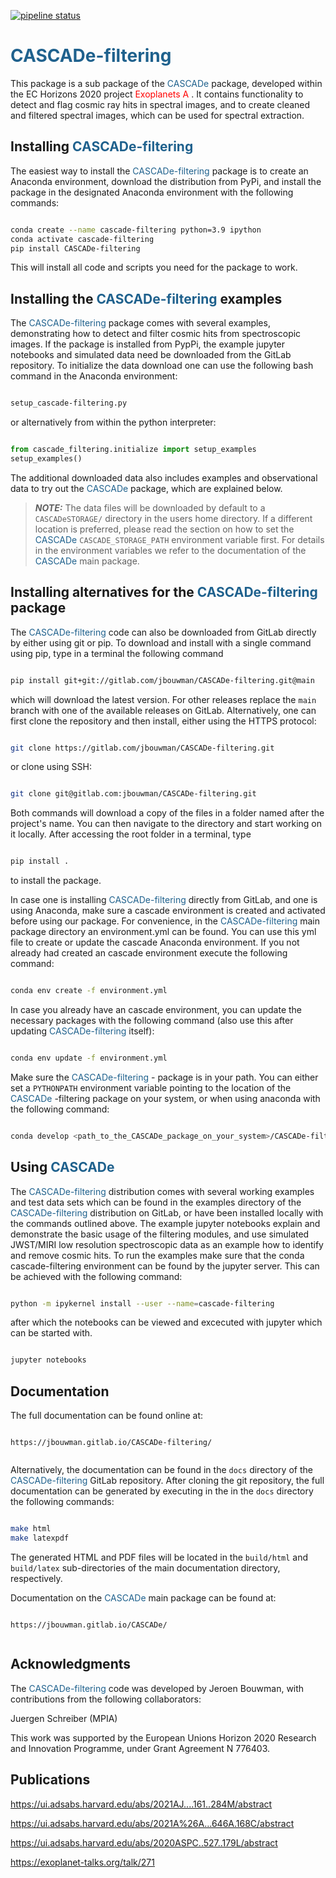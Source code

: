 
[![pipeline status](https://gitlab.com/jbouwman/cascade-filtering/badges/main/pipeline.svg)](https://gitlab.com/jbouwman/cascade-filtering/commits/main)

#  <span style="color:#1F618D">CASCADe-filtering</span>

This package is a sub package of the <span style="color:#1F618D">CASCADe </span> package, developed within the EC Horizons 2020 project
<span style="color:#FF0000">Exoplanets A </span>. It contains functionality
to detect and flag cosmic ray hits in spectral images, and to create cleaned and filtered spectral images, which can be used for spectral extraction.

## Installing <span style="color:#1F618D">CASCADe-filtering</span>

The easiest way to install the <span style="color:#1F618D">CASCADe-filtering </span>
package is to create an Anaconda environment, download the distribution from PyPi,
and install the package in the designated Anaconda environment with the following
commands:

```bash

conda create --name cascade-filtering python=3.9 ipython
conda activate cascade-filtering
pip install CASCADe-filtering

```

This will install all code and scripts you need for the package to work.

## Installing the <span style="color:#1F618D">CASCADe-filtering</span> examples

The <span style="color:#1F618D">CASCADe-filtering </span> package comes with
several examples, demonstrating how to detect and filter cosmic hits from
spectroscopic images.  If the package is installed from PypPi, the example
jupyter notebooks and simulated data need be downloaded from the GitLab
repository. To initialize the data download one can use the following bash command
in the Anaconda environment:

```bash

setup_cascade-filtering.py

```

or alternatively from within the python interpreter:

```python

from cascade_filtering.initialize import setup_examples
setup_examples()

```

The additional downloaded data also includes examples and observational data to
try out the <span style="color:#1F618D">CASCADe </span> package, which are explained
below.

> **_NOTE:_**  The data files will be downloaded by default to a `CASCADeSTORAGE/` directory in the users home directory. If a different location is preferred, please read the section on how to set the <span style="color:#1F618D">CASCADe </span>
`CASCADE_STORAGE_PATH` environment variable first. For details in the
environment variables we refer to the documentation of the
<span style="color:#1F618D">CASCADe </span> main package.

## Installing alternatives for the <span style="color:#1F618D">CASCADe-filtering</span> package

The <span style="color:#1F618D">CASCADe-filtering </span> code can also be
downloaded from GitLab directly by either using git or pip. To download and
install with a single command using pip, type in a terminal the following command

```bash

pip install git+git://gitlab.com/jbouwman/CASCADe-filtering.git@main

```

which will download the latest version. For other releases replace the `main`
branch with one of the available releases on GitLab. Alternatively, one can first
clone the repository and then install, either using the HTTPS protocol:

```bash

git clone https://gitlab.com/jbouwman/CASCADe-filtering.git

```

or clone using SSH:

```bash

git clone git@gitlab.com:jbouwman/CASCADe-filtering.git

```

Both commands will download a copy of the files in a folder named after the
project's name. You can then navigate to the directory and start working on it
locally. After accessing the root folder in a terminal, type

```bash

pip install .

```

to install the package.

In case one is installing <span style="color:#1F618D">CASCADe-filtering </span> directly from GitLab, and one is using Anaconda,  make sure a cascade environment
is created and activated before using our package. For convenience, in the
<span style="color:#1F618D">CASCADe-filtering  </span> main package directory an
environment.yml can be found. You can use this yml file to create or update the
cascade Anaconda environment. If you not already had created an cascade environment
execute the following command:

```bash

conda env create -f environment.yml

```

In case you already have an cascade environment, you can update the necessary
packages with the following command (also use this after updating
<span style="color:#1F618D">CASCADe-filtering  </span> itself):

```bash

conda env update -f environment.yml

```

Make sure the <span style="color:#1F618D">CASCADe-filtering </span>- package is
in your path. You can either set a `PYTHONPATH` environment variable pointing to
the location of the <span style="color:#1F618D">CASCADe </span>-filtering package
on your system, or when using anaconda with the following command:

```bash

conda develop <path_to_the_CASCADe_package_on_your_system>/CASCADe-filtering

```

## Using  <span style="color:#1F618D">CASCADe </span>

The <span style="color:#1F618D">CASCADe-filtering </span> distribution comes with
several working examples and test data sets which can be found in the examples directory of the <span style="color:#1F618D">CASCADe-filtering </span> distribution
on GitLab, or have been installed locally with the commands outlined above.
The example jupyter notebooks explain and demonstrate the basic usage of the
filtering modules, and use simulated JWST/MIRI low resolution spectroscopic data
as an example how to identify and remove cosmic hits. To run the examples make
sure that the conda cascade-filtering environment can be found by the jupyter
server. This can be achieved with the following command:  

```bash

python -m ipykernel install --user --name=cascade-filtering

```

after which the notebooks can be viewed and excecuted with jupyter which can be
started with.

```bash

jupyter notebooks

```

## Documentation

The full documentation can be found online at:

```

https://jbouwman.gitlab.io/CASCADe-filtering/


```

Alternatively, the documentation can be found in the `docs`  directory of the
<span style="color:#1F618D">CASCADe-filtering </span> GitLab repository.
After cloning the git repository, the full documentation can be generated
by executing in the in the `docs` directory the following commands:

```bash

make html
make latexpdf

```

The generated HTML and PDF files will be located in the `build/html` and
`build/latex` sub-directories of the main documentation directory, respectively.

Documentation on the <span style="color:#1F618D">CASCADe </span> main
package can be found at:

```

https://jbouwman.gitlab.io/CASCADe/


```

## Acknowledgments

The <span style="color:#1F618D">CASCADe-filtering </span> code was developed by
Jeroen Bouwman, with contributions from the following collaborators:

Juergen Schreiber (MPIA)

This work was supported by the European Unions Horizon 2020 Research and
Innovation Programme, under Grant Agreement N 776403.

## Publications

https://ui.adsabs.harvard.edu/abs/2021AJ....161..284M/abstract

https://ui.adsabs.harvard.edu/abs/2021A%26A...646A.168C/abstract

https://ui.adsabs.harvard.edu/abs/2020ASPC..527..179L/abstract

https://exoplanet-talks.org/talk/271
